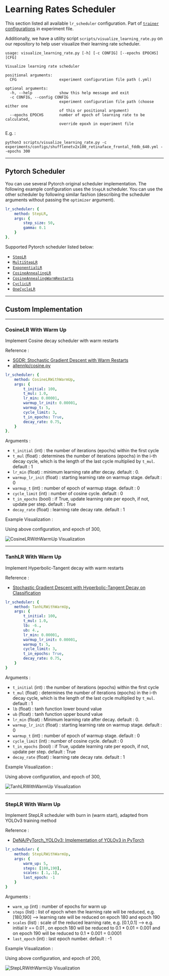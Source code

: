 # Learning Rates Scheduler

This section listed all available `lr_scheduler` configuration. Part of [`trainer` configurations](../user-guides/experiment_file_config.md#trainer) in experiment file. 

Additionally, we have a utility script `scripts/visualize_learning_rate.py` on our repository to help user visualize their learning rate scheduler. 

```console
usage: visualize_learning_rate.py [-h] [-c CONFIG] [--epochs EPOCHS] [CFG]

Visualize learning rate scheduler

positional arguments:
  CFG                   experiment configuration file path (.yml)

optional arguments:
  -h, --help            show this help message and exit
  -c CONFIG, --config CONFIG
                        experiment configuration file path (choose either one
                        of this or positional argument)
  --epochs EPOCHS       number of epoch of learning rate to be calculated,
                        override epoxh in experiment file
```

E.g. :

```console
python3 scripts/visualize_learning_rate.py -c experiments/configs/shufflenetv2x100_retinaface_frontal_fddb_640.yml --epochs 300
```


---

## Pytorch Scheduler

You can use several Pytorch original scheduler implementation. The following example configuration uses the `StepLR` scheduler. You can use the other scheduler by following similar fashion (describing the scheduler arguments without passing the `optimizer` argument).

```yaml
lr_scheduler: {
    method: StepLR,
    args: {
        step_size: 50,
        gamma: 0.1
    }
},
```

Supported Pytorch scheduler listed below:

- [`StepLR`](https://pytorch.org/docs/stable/optim.html#torch.optim.lr_scheduler.StepLR)
- [`MultiStepLR`](https://pytorch.org/docs/stable/optim.html#torch.optim.lr_scheduler.MultiStepLR)
- [`ExponentialLR`](https://pytorch.org/docs/stable/optim.html#torch.optim.lr_scheduler.ExponentialLR)
- [`CosineAnnealingLR`](https://pytorch.org/docs/stable/optim.html#torch.optim.lr_scheduler.CosineAnnealingLR)
- [`CosineAnnealingWarmRestarts`](https://pytorch.org/docs/stable/optim.html#torch.optim.lr_scheduler.CosineAnnealingWarmRestarts)
- [`CyclicLR`](https://pytorch.org/docs/stable/optim.html#torch.optim.lr_scheduler.CyclicLR)
- [`OneCycleLR`](https://pytorch.org/docs/stable/optim.html#torch.optim.lr_scheduler.OneCycleLR)

---

## Custom Implementation

---

### CosineLR With Warm Up

Implement Cosine decay scheduler with warm restarts

Reference : 

- [SGDR: Stochastic Gradient Descent with Warm Restarts](https://arxiv.org/abs/1608.03983)
- [allennlp/cosine.py](https://github.com/allenai/allennlp/blob/master/allennlp/training/learning_rate_schedulers/cosine.py)

```yaml
lr_scheduler: {
    method: CosineLRWithWarmUp,
    args: {
        t_initial: 100,
        t_mul: 1.0,
        lr_min: 0.00001,
        warmup_lr_init: 0.00001,
        warmup_t: 5,
        cycle_limit: 3,
        t_in_epochs: True,
        decay_rate: 0.75,
    }
},
```

Arguments : 

- `t_initial` (int) : the number of iterations (epochs) within the first cycle
- `t_mul` (float) : determines the number of iterations (epochs) in the i-th decay cycle, which is the length of the last cycle multiplied by `t_mul`. default : 1
- `lr_min` (float) : minimum learning rate after decay. default : 0.
- `warmup_lr_init` (float) : starting learning rate on warmup stage. default : 0
- `warmup_t` (int) : number of epoch of warmup stage. default : 0
- `cycle_limit` (int) : number of cosine cycle. default : 0
- `t_in_epochs` (bool) : if True, update learning rate per epoch, if not, update per step. default : True
- `decay_rate` (float) : learning rate decay rate. default : 1

Example Visualization :

Using above configuration, and epoch of 300,

![CosineLRWithWarmUp Visualization](../images/cosine_lr_with_warmup.jpg)

---

### TanhLR With Warm Up

Implement Hyperbolic-Tangent decay with warm restarts

Reference :

- [Stochastic Gradient Descent with Hyperbolic-Tangent Decay on Classification](https://arxiv.org/abs/1806.01593)

```yaml
lr_scheduler: {
    method: TanhLRWithWarmUp,
    args: {
        t_initial: 100,
        t_mul: 1.0,
        lb: -6.,
        ub: 4.,
        lr_min: 0.00001,
        warmup_lr_init: 0.00001,
        warmup_t: 5,
        cycle_limit: 3,
        t_in_epochs: True,
        decay_rate: 0.75,
    }
}
```

Arguments : 

- `t_initial` (int) : the number of iterations (epochs) within the first cycle
- `t_mul` (float) : determines the number of iterations (epochs) in the i-th decay cycle, which is the length of the last cycle multiplied by `t_mul`. default : 1
- `lb` (float) : tanh function lower bound value
- `ub` (float) : tanh function upper bound value
- `lr_min` (float) : Minimum learning rate after decay. default : 0.
- `warmup_lr_init` (float) : starting learning rate on warmup stage. default : 0
- `warmup_t` (int) : number of epoch of warmup stage. default : 0
- `cycle_limit` (int) : number of cosine cycle. default : 0
- `t_in_epochs` (bool) : if True, update learning rate per epoch, if not, update per step. default : True
- `decay_rate` (float) : learning rate decay rate. default : 1

Example Visualization :

Using above configuration, and epoch of 300,

![TanhLRWithWarmUp Visualization](../images/tanh_lr_with_warmup.jpg)

---

### StepLR With Warm Up

Implement StepLR scheduler with burn in (warm start), adapted from YOLOv3 training method

Reference : 

- [DeNA/PyTorch_YOLOv3: Implementation of YOLOv3 in PyTorch](https://github.com/DeNA/PyTorch_YOLOv3)

```yaml
lr_scheduler: {
    method: StepLRWithWarmUp,
    args: {
        warm_up: 5,
        steps: [180,190],
        scales: [.1,.1],
        last_epoch: -1
    }
}
```

Arguments :

- `warm_up` (int) : number of epochs for warm up
- `steps` (list) : list of epoch when the learning rate will be reduced, e.g. [180,190] --> learning rate will be reduced on epoch 180 and epoch 190
- `scales` (list) : scale of the reduced learning rate, e.g. [0.1,0.1] --> e.g. initial lr == 0.01 , on epoch 180 will be reduced to 0.1 * 0.01 = 0.001 and on epoch 190 will be reduced to 0.1 * 0.001 = 0.0001
- `last_epoch` (int) : last epoch number. default : -1

Example Visualization :

Using above configuration, and epoch of 200,

![StepLRWithWarmUp Visualization](../images/step_lr_with_warmup.jpg)

